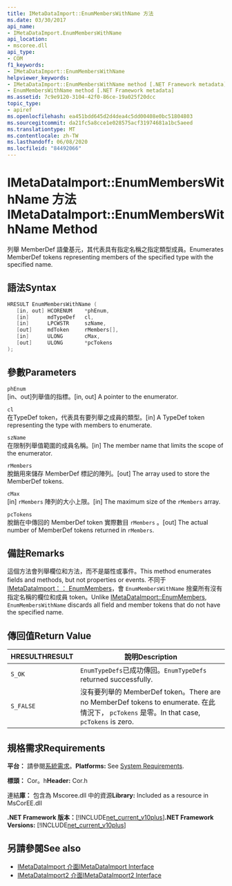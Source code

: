 ```yaml
---
title: IMetaDataImport::EnumMembersWithName 方法
ms.date: 03/30/2017
api_name:
- IMetaDataImport.EnumMembersWithName
api_location:
- mscoree.dll
api_type:
- COM
f1_keywords:
- IMetaDataImport::EnumMembersWithName
helpviewer_keywords:
- IMetaDataImport::EnumMembersWithName method [.NET Framework metadata]
- EnumMembersWithName method [.NET Framework metadata]
ms.assetid: 7c9e9120-3104-42f0-86ce-19a025f20dcc
topic_type:
- apiref
ms.openlocfilehash: ea451bdd645d2d4dea4c5dd00408e0bc51804803
ms.sourcegitcommit: da21fc5a8cce1e028575acf31974681a1bc5aeed
ms.translationtype: MT
ms.contentlocale: zh-TW
ms.lasthandoff: 06/08/2020
ms.locfileid: "84492066"
---
```

# <a name="imetadataimportenummemberswithname-method"></a><span data-ttu-id="79eac-102">IMetaDataImport::EnumMembersWithName 方法</span><span class="sxs-lookup"><span data-stu-id="79eac-102">IMetaDataImport::EnumMembersWithName Method</span></span>
<span data-ttu-id="79eac-103">列舉 MemberDef 語彙基元，其代表具有指定名稱之指定類型成員。</span><span class="sxs-lookup"><span data-stu-id="79eac-103">Enumerates MemberDef tokens representing members of the specified type with the specified name.</span></span>  
  
## <a name="syntax"></a><span data-ttu-id="79eac-104">語法</span><span class="sxs-lookup"><span data-stu-id="79eac-104">Syntax</span></span>  
  
```cpp  
HRESULT EnumMembersWithName (  
   [in, out] HCORENUM    *phEnum,
   [in]      mdTypeDef   cl,
   [in]      LPCWSTR     szName,
   [out]     mdToken     rMembers[],
   [in]      ULONG       cMax,
   [out]     ULONG       *pcTokens  
);  
```  
  
## <a name="parameters"></a><span data-ttu-id="79eac-105">參數</span><span class="sxs-lookup"><span data-stu-id="79eac-105">Parameters</span></span>  
 `phEnum`  
 <span data-ttu-id="79eac-106">[in、out]列舉值的指標。</span><span class="sxs-lookup"><span data-stu-id="79eac-106">[in, out] A pointer to the enumerator.</span></span>  
  
 `cl`  
 <span data-ttu-id="79eac-107">在TypeDef token，代表具有要列舉之成員的類型。</span><span class="sxs-lookup"><span data-stu-id="79eac-107">[in] A TypeDef token representing the type with members to enumerate.</span></span>  
  
 `szName`  
 <span data-ttu-id="79eac-108">在限制列舉值範圍的成員名稱。</span><span class="sxs-lookup"><span data-stu-id="79eac-108">[in] The member name that limits the scope of the enumerator.</span></span>  
  
 `rMembers`  
 <span data-ttu-id="79eac-109">脫銷用來儲存 MemberDef 標記的陣列。</span><span class="sxs-lookup"><span data-stu-id="79eac-109">[out] The array used to store the MemberDef tokens.</span></span>  
  
 `cMax`  
 <span data-ttu-id="79eac-110">[in] `rMembers` 陣列的大小上限。</span><span class="sxs-lookup"><span data-stu-id="79eac-110">[in] The maximum size of the `rMembers` array.</span></span>  
  
 `pcTokens`  
 <span data-ttu-id="79eac-111">脫銷在中傳回的 MemberDef token 實際數目 `rMembers` 。</span><span class="sxs-lookup"><span data-stu-id="79eac-111">[out] The actual number of MemberDef tokens returned in `rMembers`.</span></span>  
  
## <a name="remarks"></a><span data-ttu-id="79eac-112">備註</span><span class="sxs-lookup"><span data-stu-id="79eac-112">Remarks</span></span>  
 <span data-ttu-id="79eac-113">這個方法會列舉欄位和方法，而不是屬性或事件。</span><span class="sxs-lookup"><span data-stu-id="79eac-113">This method enumerates fields and methods, but not properties or events.</span></span> <span data-ttu-id="79eac-114">不同于[IMetaDataImport：： EnumMembers](imetadataimport-enummembers-method.md)，會 `EnumMembersWithName` 捨棄所有沒有指定名稱的欄位和成員 token。</span><span class="sxs-lookup"><span data-stu-id="79eac-114">Unlike [IMetaDataImport::EnumMembers](imetadataimport-enummembers-method.md), `EnumMembersWithName` discards all field and member tokens that do not have the specified name.</span></span>  
  
## <a name="return-value"></a><span data-ttu-id="79eac-115">傳回值</span><span class="sxs-lookup"><span data-stu-id="79eac-115">Return Value</span></span>  
  
|<span data-ttu-id="79eac-116">HRESULT</span><span class="sxs-lookup"><span data-stu-id="79eac-116">HRESULT</span></span>|<span data-ttu-id="79eac-117">說明</span><span class="sxs-lookup"><span data-stu-id="79eac-117">Description</span></span>|  
|-------------|-----------------|  
|`S_OK`|<span data-ttu-id="79eac-118">`EnumTypeDefs`已成功傳回。</span><span class="sxs-lookup"><span data-stu-id="79eac-118">`EnumTypeDefs` returned successfully.</span></span>|  
|`S_FALSE`|<span data-ttu-id="79eac-119">沒有要列舉的 MemberDef token。</span><span class="sxs-lookup"><span data-stu-id="79eac-119">There are no MemberDef tokens to enumerate.</span></span> <span data-ttu-id="79eac-120">在此情況下， `pcTokens` 是零。</span><span class="sxs-lookup"><span data-stu-id="79eac-120">In that case, `pcTokens` is zero.</span></span>|  
  
## <a name="requirements"></a><span data-ttu-id="79eac-121">規格需求</span><span class="sxs-lookup"><span data-stu-id="79eac-121">Requirements</span></span>  
 <span data-ttu-id="79eac-122">**平台：** 請參閱[系統需求](../../get-started/system-requirements.md)。</span><span class="sxs-lookup"><span data-stu-id="79eac-122">**Platforms:** See [System Requirements](../../get-started/system-requirements.md).</span></span>  
  
 <span data-ttu-id="79eac-123">**標頭：** Cor。h</span><span class="sxs-lookup"><span data-stu-id="79eac-123">**Header:** Cor.h</span></span>  
  
 <span data-ttu-id="79eac-124">連結**庫：** 包含為 Mscoree.dll 中的資源</span><span class="sxs-lookup"><span data-stu-id="79eac-124">**Library:** Included as a resource in MsCorEE.dll</span></span>  
  
 <span data-ttu-id="79eac-125">**.NET Framework 版本：**[!INCLUDE[net_current_v10plus](../../../../includes/net-current-v10plus-md.md)]</span><span class="sxs-lookup"><span data-stu-id="79eac-125">**.NET Framework Versions:** [!INCLUDE[net_current_v10plus](../../../../includes/net-current-v10plus-md.md)]</span></span>  
  
## <a name="see-also"></a><span data-ttu-id="79eac-126">另請參閱</span><span class="sxs-lookup"><span data-stu-id="79eac-126">See also</span></span>

- [<span data-ttu-id="79eac-127">IMetaDataImport 介面</span><span class="sxs-lookup"><span data-stu-id="79eac-127">IMetaDataImport Interface</span></span>](imetadataimport-interface.md)
- [<span data-ttu-id="79eac-128">IMetaDataImport2 介面</span><span class="sxs-lookup"><span data-stu-id="79eac-128">IMetaDataImport2 Interface</span></span>](imetadataimport2-interface.md)
